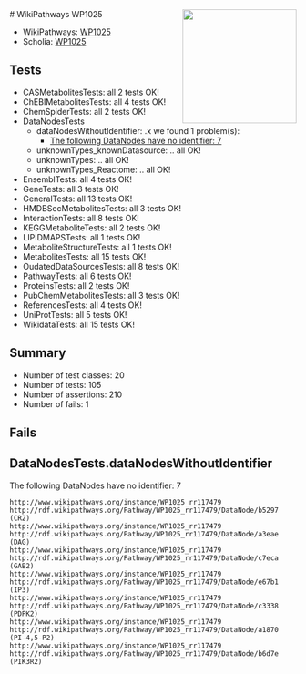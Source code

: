 <img style="float: right; width: 200px" src="https://upload.wikimedia.org/wikipedia/commons/thumb/8/83/Wplogo_with_text_500.png/640px-Wplogo_with_text_500.png" />
# WikiPathways WP1025

* WikiPathways: [WP1025](https://new.wikipathways.org/pathways/WP1025)
* Scholia: [WP1025](https://scholia.toolforge.org/wikipathways/WP1025)
## Tests
* CASMetabolitesTests: all 2 tests OK!
* ChEBIMetabolitesTests: all 4 tests OK!
* ChemSpiderTests: all 2 tests OK!
* DataNodesTests
    * dataNodesWithoutIdentifier: .x we found 1 problem(s):
        * [The following DataNodes have no identifier: 7](#d2d32fa6)
    * unknownTypes_knownDatasource: .. all OK!
    * unknownTypes: .. all OK!
    * unknownTypes_Reactome: .. all OK!
* EnsemblTests: all 4 tests OK!
* GeneTests: all 3 tests OK!
* GeneralTests: all 13 tests OK!
* HMDBSecMetabolitesTests: all 3 tests OK!
* InteractionTests: all 8 tests OK!
* KEGGMetaboliteTests: all 2 tests OK!
* LIPIDMAPSTests: all 1 tests OK!
* MetaboliteStructureTests: all 1 tests OK!
* MetabolitesTests: all 15 tests OK!
* OudatedDataSourcesTests: all 8 tests OK!
* PathwayTests: all 6 tests OK!
* ProteinsTests: all 2 tests OK!
* PubChemMetabolitesTests: all 3 tests OK!
* ReferencesTests: all 4 tests OK!
* UniProtTests: all 5 tests OK!
* WikidataTests: all 15 tests OK!


## Summary

* Number of test classes: 20
* Number of tests: 105
* Number of assertions: 210
* Number of fails: 1

## Fails

<a name="d2d32fa6" />

## DataNodesTests.dataNodesWithoutIdentifier

The following DataNodes have no identifier: 7
```
http://www.wikipathways.org/instance/WP1025_rr117479 http://rdf.wikipathways.org/Pathway/WP1025_rr117479/DataNode/b5297 (CR2)
http://www.wikipathways.org/instance/WP1025_rr117479 http://rdf.wikipathways.org/Pathway/WP1025_rr117479/DataNode/a3eae (DAG)
http://www.wikipathways.org/instance/WP1025_rr117479 http://rdf.wikipathways.org/Pathway/WP1025_rr117479/DataNode/c7eca (GAB2)
http://www.wikipathways.org/instance/WP1025_rr117479 http://rdf.wikipathways.org/Pathway/WP1025_rr117479/DataNode/e67b1 (IP3)
http://www.wikipathways.org/instance/WP1025_rr117479 http://rdf.wikipathways.org/Pathway/WP1025_rr117479/DataNode/c3338 (PDPK2)
http://www.wikipathways.org/instance/WP1025_rr117479 http://rdf.wikipathways.org/Pathway/WP1025_rr117479/DataNode/a1870 (PI-4,5-P2)
http://www.wikipathways.org/instance/WP1025_rr117479 http://rdf.wikipathways.org/Pathway/WP1025_rr117479/DataNode/b6d7e (PIK3R2)
```


